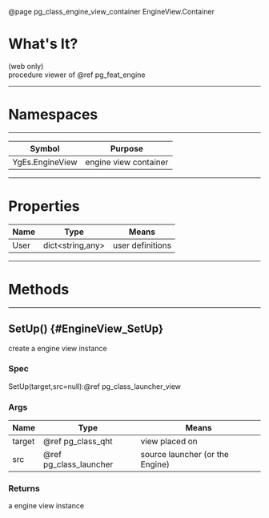 ﻿@page pg_class_engine_view_container EngineView.Container

# What's It?

(web only)  
procedure viewer of @ref pg_feat_engine  

-----
# Namespaces

-----
| Symbol | Purpose |
|--------|---------|
| YgEs.EngineView | engine view container |

-----
# Properties

| Name | Type | Means |
|------|------|-------|
| User | dict<string,any> | user definitions |

-----
# Methods

-----
## SetUp() {#EngineView_SetUp}

create a engine view instance

### Spec

SetUp(target,src=null):@ref pg_class_launcher_view

### Args

| Name | Type | Means |
|------|------|-------|
| target | @ref pg_class_qht | view placed on |
| src | @ref pg_class_launcher | source launcher (or the Engine) |

### Returns

a engine view instance
